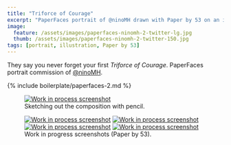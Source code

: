 ```yaml
---
title: "Triforce of Courage"
excerpt: "PaperFaces portrait of @ninoMH drawn with Paper by 53 on an iPad."
image: 
  feature: /assets/images/paperfaces-ninomh-2-twitter-lg.jpg
  thumb: /assets/images/paperfaces-ninomh-2-twitter-150.jpg
tags: [portrait, illustration, Paper by 53]
---
```


They say you never forget your first *Triforce of Courage*. PaperFaces portrait commission of <a href="http://twitter.com/ninoMH">@ninoMH</a>.

{% include boilerplate/paperfaces-2.md %}

<figure>
	<a href="{{ site.url }}/assets/images/paperfaces-ninomh-process-1-lg.jpg"><img src="{{ site.url }}/assets/images/paperfaces-ninomh-process-1-750.jpg" alt="Work in process screenshot"></a>
	<figcaption>Sketching out the composition with pencil.</figcaption>
</figure>

<figure class="half">
	<a href="{{ site.url }}/assets/images/paperfaces-ninomh-process-2-lg.jpg"><img src="{{ site.url }}/assets/images/paperfaces-ninomh-process-2-600.jpg" alt="Work in process screenshot"></a>
	<a href="{{ site.url }}/assets/images/paperfaces-ninomh-process-3-lg.jpg"><img src="{{ site.url }}/assets/images/paperfaces-ninomh-process-3-600.jpg" alt="Work in process screenshot"></a>
	<a href="{{ site.url }}/assets/images/paperfaces-ninomh-process-4-lg.jpg"><img src="{{ site.url }}/assets/images/paperfaces-ninomh-process-4-600.jpg" alt="Work in process screenshot"></a>
	<a href="{{ site.url }}/assets/images/paperfaces-ninomh-process-5-lg.jpg"><img src="{{ site.url }}/assets/images/paperfaces-ninomh-process-5-600.jpg" alt="Work in process screenshot"></a>
	<figcaption>Work in progress screenshots (Paper by 53).</figcaption>
</figure>